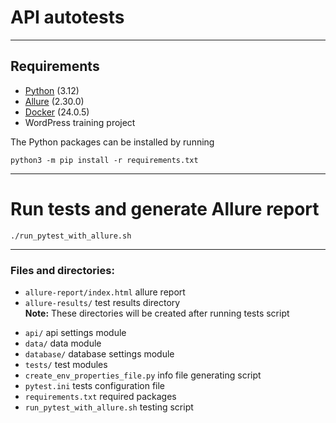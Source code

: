 # API autotests
***


## Requirements
* [Python](https://www.python.org/downloads/) (3.12)
* [Allure](https://allurereport.org/docs/install/) (2.30.0)
* [Docker](https://www.docker.com/get-started/) (24.0.5)
* WordPress training project

The Python packages can be installed by running  
```commandline
python3 -m pip install -r requirements.txt
```
***


# Run tests and generate Allure report
```
./run_pytest_with_allure.sh
```
***


### Files and directories:
- `allure-report/index.html` allure report
- `allure-results/` test results directory  
**Note:** These directories will be created after running tests script

* `api/` api settings module
* `data/` data module
* `database/` database settings module
* `tests/` test modules
* `create_env_properties_file.py` info file generating script
* `pytest.ini` tests configuration file
* `requirements.txt` required packages
* `run_pytest_with_allure.sh` testing script